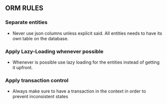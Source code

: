 ## ORM RULES

### Separate entities
- Never use json columns unless explicit said. All entities needs to have its own table on the database. 

### Apply Lazy-Loading whenever possible
- Whenever is possible use lazy loading for the entities instead of getting it upfront. 

### Apply transaction control 
- Always make sure to have a transaction in the context in order to prevent inconsistent states 
